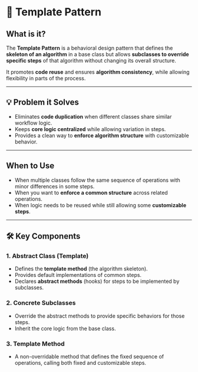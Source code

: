  # 🧠 Template Pattern

## What is it?

The **Template Pattern** is a behavioral design pattern that defines the **skeleton of an algorithm** in a base class but allows **subclasses to override specific steps** of that algorithm without changing its overall structure.

It promotes **code reuse** and ensures **algorithm consistency**, while allowing flexibility in parts of the process.

---

## 💡 Problem it Solves

- Eliminates **code duplication** when different classes share similar workflow logic.
- Keeps **core logic centralized** while allowing variation in steps.
- Provides a clean way to **enforce algorithm structure** with customizable behavior.

---

## When to Use

- When multiple classes follow the same sequence of operations with minor differences in some steps.
- When you want to **enforce a common structure** across related operations.
- When logic needs to be reused while still allowing some **customizable steps**.

---

## 🛠️ Key Components

### 1. **Abstract Class (Template)**
   - Defines the **template method** (the algorithm skeleton).
   - Provides default implementations of common steps.
   - Declares **abstract methods** (hooks) for steps to be implemented by subclasses.

### 2. **Concrete Subclasses**
   - Override the abstract methods to provide specific behaviors for those steps.
   - Inherit the core logic from the base class.

### 3. **Template Method**
   - A non-overridable method that defines the fixed sequence of operations, calling both fixed and customizable steps.
